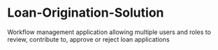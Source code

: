 # Loan-Origination-Solution
Workflow management application allowing multiple users and roles to review, contribute to, approve or reject loan applications
